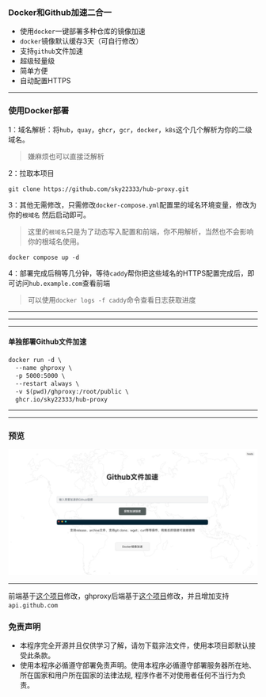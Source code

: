### Docker和Github加速二合一

- 使用`docker`一键部署多种仓库的镜像加速
- `docker`镜像默认缓存3天（可自行修改）
- 支持`github`文件加速
- 超级轻量级
- 简单方便
- 自动配置HTTPS

---

### 使用Docker部署

1：域名解析：将`hub`，`quay`，`ghcr`，`gcr`，`docker`，`k8s`这个几个解析为你的二级域名。

> 嫌麻烦也可以直接泛解析


2：拉取本项目
```
git clone https://github.com/sky22333/hub-proxy.git
```


3：其他无需修改，只需修改`docker-compose.yml`配置里的域名环境变量，修改为你的`根域名`
然后启动即可。

> 这里的`根域名`只是为了动态写入配置和前端，你不用解析，当然也不会影响你的根域名使用。
```
docker compose up -d
```

4：部署完成后稍等几分钟，等待`caddy`帮你把这些域名的HTTPS配置完成后，即可访问`hub.example.com`查看前端

> 可以使用`docker logs -f caddy`命令查看日志获取进度



---
---
---

#### 单独部署Github文件加速
```
docker run -d \
  --name ghproxy \
  -p 5000:5000 \
  --restart always \
  -v $(pwd)/ghproxy:/root/public \
  ghcr.io/sky22333/hub-proxy
```

---
---

### 预览

![预览](./.github/workflows/gh.jpg)


---
前端基于[这个项目](https://github.com/WJQSERVER-STUDIO/ghproxy)修改，ghproxy后端基于[这个项目](https://github.com/moeyy01/gh-proxy-go)修改，并且增加支持`api.github.com`



### 免责声明

* 本程序完全开源并且仅供学习了解，请勿下载非法文件，使用本项目即默认接受此条款。
* 使用本程序必循遵守部署免责声明。使用本程序必循遵守部署服务器所在地、所在国家和用户所在国家的法律法规, 程序作者不对使用者任何不当行为负责。
